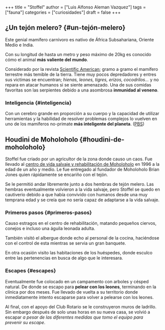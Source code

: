 +++
title = "Stoffel"
author = ["Luis Alfonso Aleman Vazquez"]
tags = ["fauna"]
categories = ["curiosidades"]
draft = false
+++

## ¿Un tejón melero? {#un-tejón-melero}

Este genial mamífero carnívoro es nativo de África Subsahariana, Oriente Medio e India.

Con su longitud de hasta un metro y peso máximo de 20kg es conocido cómo el animal **más valiente del mundo**.

Considerado por la revista [Scientific American](https://www.scientificamerican.com/); gramo a gramo el mamífero terrestre más temible de la tierra.
Tiene muy pocos depredadores y entres sus victimas se encuentran; _hienas, leones, tigres, erizos, cocodrilos..._ y no repara en atacar humanos si se siente amenazado. Una de sus comidas favoritas son las serpientes debido a una asombrosa **inmunidad al veneno**.


### Inteligencia {#inteligencia}

Con un cerebro grande en proporción a su cuerpo y la capacidad de utilizar herramientas y la habilidad de resolver problemas complejos lo vuelven en uno de los mamíferos no-primate **más inteligente del planeta**. ([PBS](aZyjKF31_JQ))


## Houdini de Moholoholo {#houdini-de-moholoholo}

Stoffel fue criado por un agricultor de la zona donde causo un caos. Fue llevado al [centro de vida salvaje y rehabilitación de Moholoholo](https://www.facebook.com/moholorehabcentre) en 1996 a la edad de un año y medio. Le fue entregado al fundador de Moholoholo Brian Jones quien rápidamente se encariño con el tejón.

Se le permitió andar libremente junto a dos hembras de tejón melero. Las hembras eventualmente volvieron a la vida salvaje, pero Stoffel se quedo en cautiverio debido a que había convivido con humanos desde una muy temprana edad y se creía que no sería capaz de adaptarse a la vida salvaje.


### Primeros pasos {#primeros-pasos}

Causo estragos en el centro de rehabilitación, matando pequeños ciervos, conejos e incluso una águila leonada adulta.

También visitó el albergue donde echo al personal de la cocina, haciéndose con el control de esta mientras se servia un gran banquete.

En otra ocasión visito las habitaciones de los huéspedes, donde esculco entre las pertenencias en busca de algo que le interesara.


### Escapes {#escapes}

Eventualmente fue colocado en un campamento con arboles y césped natural. De donde se escapo para **pelear con los leones**, terminando en la clínica por dos meses. Fue llevado de vuelta a su territorio donde inmediatamente intento escaparse para volver a pelearse con los leones.

Al final, con el apoyo del Club Rotario se le construyeron muros de ladrillo. Sin embargo después de solo unas horas en su nueva casa, se volvió a escapar _a pesar de las diferentes medidas que tomo el equipo para prevenir su escape_.
